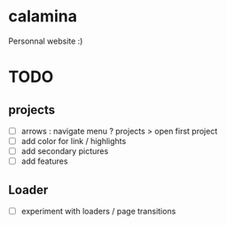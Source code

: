 # calamina

Personnal website :)

# TODO 

## projects
- [ ] arrows : navigate menu ? projects > open first project
- [ ] add color for link / highlights
- [ ] add secondary pictures
- [ ] add features

## Loader
- [ ] experiment with loaders / page transitions

